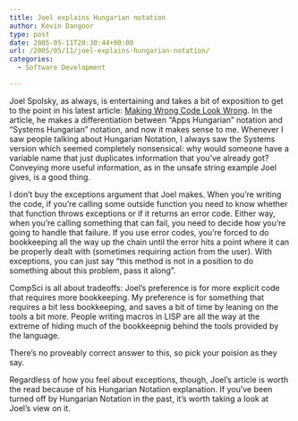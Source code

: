 ```yaml
---
title: Joel explains Hungarian notation
author: Kevin Dangoor
type: post
date: 2005-05-11T20:30:44+00:00
url: /2005/05/11/joel-explains-hungarian-notation/
categories:
  - Software Development

---
```

Joel Spolsky, as always, is entertaining and takes a bit of exposition to get to the point in his latest article: [Making Wrong Code Look Wrong][1]. In the article, he makes a differentiation between &#8220;Apps Hungarian&#8221; notation and &#8220;Systems Hungarian&#8221; notation, and now it makes sense to me. Whenever I saw people talking about Hungarian Notation, I always saw the Systems version which seemed completely nonsensical: why would someone have a variable name that just duplicates information that you&#8217;ve already got? Conveying more useful information, as in the unsafe string example Joel gives, is a good thing.

I don&#8217;t buy the exceptions argument that Joel makes. When you&#8217;re writing the code, if you&#8217;re calling some outside function you need to know whether that function throws exceptions or if it returns an error code. Either way, when you&#8217;re calling something that can fail, you need to decide how you&#8217;re going to handle that failure. If you use error codes, you&#8217;re forced to do bookkeeping all the way up the chain until the error hits a point where it can be properly dealt with (sometimes requiring action from the user). With exceptions, you can just say &#8220;this method is not in a position to do something about this problem, pass it along&#8221;.

CompSci is all about tradeoffs: Joel&#8217;s preference is for more explicit code that requires more bookkeeping. My preference is for something that requires a bit less bookkeeping, and saves a bit of time by leaning on the tools a bit more. People writing macros in LISP are all the way at the extreme of hiding much of the bookkeepnig behind the tools provided by the language.

There&#8217;s no proveably correct answer to this, so pick your poision as they say.

Regardless of how you feel about exceptions, though, Joel&#8217;s article is worth the read because of his Hungarian Notation explanation. If you&#8217;ve been turned off by Hungarian Notation in the past, it&#8217;s worth taking a look at Joel&#8217;s view on it.

 [1]: http://www.joelonsoftware.com/articles/Wrong.html